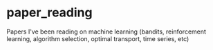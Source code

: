 # paper_reading
Papers I've been reading on machine learning (bandits, reinforcement learning, algorithm selection, optimal transport, time series, etc)
